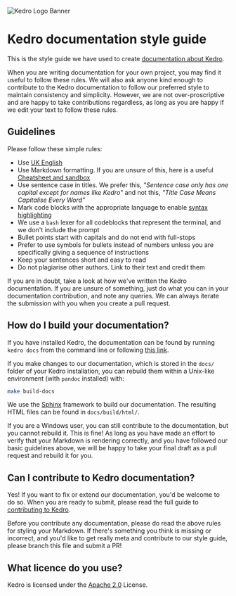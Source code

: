 ![Kedro Logo Banner](https://github.com/quantumblacklabs/kedro/blob/master/img/kedro_banner.jpg)

# Kedro documentation style guide

This is the style guide we have used to create [documentation about Kedro](https://kedro.readthedocs.io/en/stable/).

When you are writing documentation for your own project, you may find it useful to follow these rules. We will also ask anyone kind enough to contribute to the Kedro documentation to follow our preferred style to maintain consistency and simplicity. However, we are not over-proscriptive and are happy to take contributions regardless, as long as you are happy if we edit your text to follow these rules.

## Guidelines

Please follow these simple rules:

* Use [UK English](https://www.britishcouncilfoundation.id/en/english/articles/british-and-american-english)
* Use Markdown formatting. If you are unsure of this, here is a useful [Cheatsheet and sandbox](https://daringfireball.net/projects/markdown/dingus)
* Use sentence case in titles. We prefer this, _"Sentence case only has one capital except for names like Kedro"_ and not this, _"Title Case Means Capitalise Every Word"_
* Mark code blocks with the appropriate language to enable [syntax highlighting](https://support.codebasehq.com/articles/tips-tricks/syntax-highlighting-in-markdown)
* We use a `bash` lexer for all codeblocks that represent the terminal, and we don't include the prompt
* Bullet points start with capitals and do not end with full-stops
* Prefer to use symbols for bullets instead of numbers unless you are specifically giving a sequence of instructions
* Keep your sentences short and easy to read
* Do not plagiarise other authors. Link to their text and credit them

If you are in doubt, take a look at how we've written the Kedro documentation. If you are unsure of something, just do what you can in your documentation contribution, and note any queries. We can always iterate the submission with you when you create a pull request.

## How do I build your documentation?

If you have installed Kedro, the documentation can be found by running `kedro docs` from the command line or following [this link](https://kedro.readthedocs.io/en/stable/).

If you make changes to our documentation, which is stored in the `docs/` folder of your Kedro installation, you can rebuild them within a Unix-like environment (with `pandoc` installed) with:

```bash
make build-docs
```

We use the [Sphinx](https://www.sphinx-doc.org) framework to build our documentation. The resulting HTML files can be found in `docs/build/html/`.

If you are a Windows user, you can still contribute to the documentation, but you cannot rebuild it. This is fine! As long as you have made an effort to verify that your Markdown is rendering correctly, and you have followed our basic guidelines above, we will be happy to take your final draft as a pull request and rebuild it for you.

## Can I contribute to Kedro documentation?

Yes! If you want to fix or extend our documentation, you'd be welcome to do so. When you are ready to submit, please read the full guide to [contributing to Kedro](../CONTRIBUTING.md).

Before you contribute any documentation, please do read the above rules for styling your Markdown. If there's something you think is missing or incorrect, and you'd like to get really meta and contribute to our style guide, please branch this file and submit a PR!

## What licence do you use?

Kedro is licensed under the [Apache 2.0](../LICENSE.md) License.
